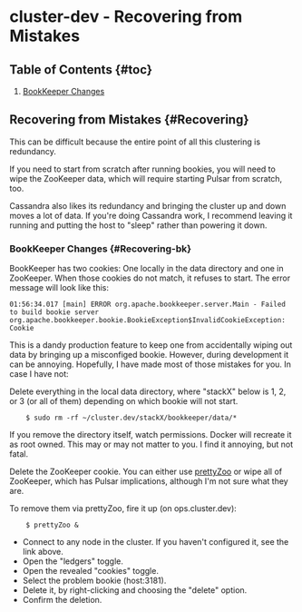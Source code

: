 # cluster-dev - Recovering from Mistakes

## Table of Contents {#toc}

1. [BookKeeper Changes](#Recovering-bk)

## Recovering from Mistakes {#Recovering}

This can be difficult because the entire point of all this clustering is redundancy. 

If you need to start from scratch after running bookies, you will need to wipe the ZooKeeper data, which will
require starting Pulsar from scratch, too.

Cassandra also likes its redundancy and bringing the cluster up and down moves a lot of data. If you're doing
Cassandra work, I recommend leaving it running and putting the host to "sleep" rather than powering it down.

### BookKeeper Changes {#Recovering-bk}

BookKeeper has two cookies: One locally in the data directory and one in ZooKeeper. When those cookies do not match, it refuses to start. The error message will look like this:

```
01:56:34.017 [main] ERROR org.apache.bookkeeper.server.Main - Failed to build bookie server
org.apache.bookkeeper.bookie.BookieException$InvalidCookieException: Cookie
```

This is a dandy production feature to keep one from accidentally wiping out data by bringing up a misconfiged bookie. However, during development it can be annoying. Hopefully, I have made most of those mistakes for you. In case I have not:

Delete everything in the local data directory, where "stackX" below is 1, 2, or 3 (or all of them) depending on which bookie will not start.

```
    $ sudo rm -rf ~/cluster.dev/stackX/bookkeeper/data/*
```

If you remove the directory itself, watch permissions. Docker will recreate it as root owned. This may or may not matter to you. I find it annoying, but not fatal.

Delete the ZooKeeper cookie. You can either use [prettyZoo](cluster.dev-04Customization.md#VMs-prettyzoo) or wipe all of ZooKeeper, which has Pulsar implications, although I'm not sure what they are.

To remove them via prettyZoo, fire it up (on ops.cluster.dev):

```
    $ prettyZoo &
```

- Connect to any node in the cluster. If you haven't configured it, see the link above.
- Open the "ledgers" toggle.
- Open the revealed "cookies" toggle.
- Select the problem bookie (host:3181).
- Delete it, by right-clicking and choosing the "delete" option.
- Confirm the deletion.





